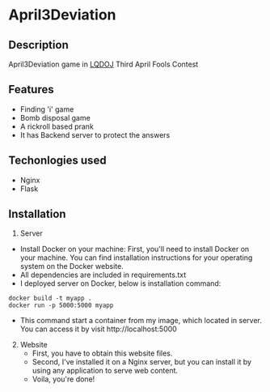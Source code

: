 # April3Deviation

## Description

April3Deviation game in [LQDOJ](https://lqdoj.edu.vn/) Third April Fools Contest

## Features

- Finding 'i' game
- Bomb disposal game
- A rickroll based prank
- It has Backend server to protect the answers

## Techonlogies used

- Nginx
- Flask

## Installation

1. Server

- Install Docker on your machine: First, you'll need to install Docker on your machine. You can find installation instructions for your operating system on the Docker website.
- All dependencies are included in requirements.txt
- I deployed server on Docker, below is installation command:

```
docker build -t myapp .
docker run -p 5000:5000 myapp
```

- This command start a container from my image, which located in server. You can access it by visit http://localhost:5000

2. Website
   - First, you have to obtain this website files.
   - Second, I've installed it on a Nginx server, but you can install it by using any application to serve web content.
   - Voila, you're done!
